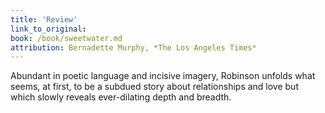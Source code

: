 ```yaml
---
title: 'Review'
link_to_original:
book: /book/sweetwater.md
attribution: Bernadette Murphy, *The Los Angeles Times*
---
```

Abundant in poetic language and incisive imagery, Robinson unfolds what seems, at first, to be a subdued story about relationships and love but which slowly reveals ever-dilating depth and breadth.

